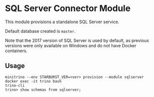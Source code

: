 # SQL Server Connector Module

This module provisions a standalone SQL Server service.

Default database created is `master`.

Note that the 2017 version of SQL Server is used by default, as previous
versions were only available on Windows and do not have Docker containers.

## Usage

    minitrino --env STARBURST_VER=<ver> provision --module sqlserver
    docker exec -it trino bash 
    trino-cli
    trino> show schemas from sqlserver;
